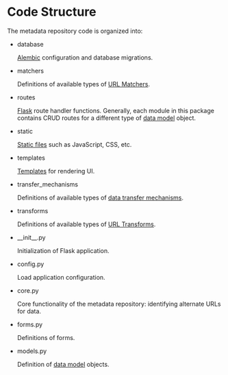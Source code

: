 # Code Structure

The metadata repository code is organized into:

* database

   [Alembic](https://alembic.readthedocs.io) configuration and database migrations.

* matchers

   Definitions of available types of [URL Matchers](/metadata_repository/docs/DataModel.md#url-matcher).

* routes

   [Flask](http://flask.pocoo.org/) route handler functions. Generally, each module in this package contains CRUD
   routes for a different type of [data model](/metadata_repository/docs/DataModel.md) object.

* static

   [Static files](http://flask.pocoo.org/docs/latest/quickstart/#static-files) such as JavaScript, CSS, etc.

* templates

   [Templates](http://flask.pocoo.org/docs/0.10/quickstart/#rendering-templates) for rendering UI.

* transfer_mechanisms

   Definitions of available types of [data transfer mechanisms](/metadata_repository/docs/DataModel.md#transfer-mechanism).

* transforms

   Definitions of available types of [URL Transforms](/metadata_repository/docs/DataModel.md#url-matcher#url-transform).

* \_\_init\_\_.py

   Initialization of Flask application.

* config.py

   Load application configuration.

* core.py

   Core functionality of the metadata repository: identifying alternate URLs for data.

* forms.py

   Definitions of forms.

* models.py

   Definition of [data model](/metadata_repository/docs/DataModel.md) objects.
